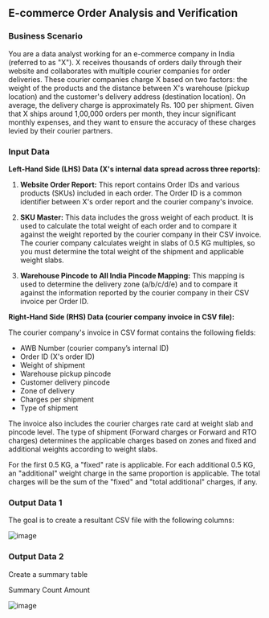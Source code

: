 ## E-commerce Order Analysis and Verification

### Business Scenario

You are a data analyst working for an e-commerce company in India (referred to as "X"). X receives thousands of orders daily through their website and collaborates with multiple courier companies for order deliveries. These courier companies charge X based on two factors: the weight of the products and the distance between X's warehouse (pickup location) and the customer's delivery address (destination location). On average, the delivery charge is approximately Rs. 100 per shipment. Given that X ships around 1,00,000 orders per month, they incur significant monthly expenses, and they want to ensure the accuracy of these charges levied by their courier partners.

### Input Data

**Left-Hand Side (LHS) Data (X's internal data spread across three reports):**

1. **Website Order Report:** This report contains Order IDs and various products (SKUs) included in each order. The Order ID is a common identifier between X's order report and the courier company's invoice.

2. **SKU Master:** This data includes the gross weight of each product. It is used to calculate the total weight of each order and to compare it against the weight reported by the courier company in their CSV invoice. The courier company calculates weight in slabs of 0.5 KG multiples, so you must determine the total weight of the shipment and applicable weight slabs.

3. **Warehouse Pincode to All India Pincode Mapping:** This mapping is used to determine the delivery zone (a/b/c/d/e) and to compare it against the information reported by the courier company in their CSV invoice per Order ID.

**Right-Hand Side (RHS) Data (courier company invoice in CSV file):**

The courier company's invoice in CSV format contains the following fields:

- AWB Number (courier company’s internal ID)
- Order ID (X's order ID)
- Weight of shipment
- Warehouse pickup pincode
- Customer delivery pincode
- Zone of delivery
- Charges per shipment
- Type of shipment

The invoice also includes the courier charges rate card at weight slab and pincode level. The type of shipment (Forward charges or Forward and RTO charges) determines the applicable charges based on zones and fixed and additional weights according to weight slabs.

For the first 0.5 KG, a "fixed" rate is applicable. For each additional 0.5 KG, an "additional" weight charge in the same proportion is applicable. The total charges will be the sum of the "fixed" and "total additional" charges, if any.

### Output Data 1

The goal is to create a resultant CSV file with the following columns:

![image](https://github.com/Nasir151/Microsoft-Excel/assets/94509995/b6909e9a-584b-4b82-95a2-d953d9158d78)


### Output Data 2
Create a summary table

Summary	Count	Amount
	
![image](https://github.com/Nasir151/Microsoft-Excel/assets/94509995/1e8dfe11-f906-424e-9165-97d55822e1c6)


